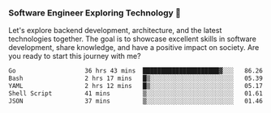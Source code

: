 ### Software Engineer Exploring Technology 🚀 

Let's explore backend development, architecture, and the latest technologies together. The goal is to showcase excellent skills in software development, share knowledge, and have a positive impact on society. Are you ready to start this journey with me?

<!--START_SECTION:waka-->

```txt
Go                   36 hrs 43 mins  █████████████████████▓░░░   86.26 %
Bash                 2 hrs 17 mins   █▒░░░░░░░░░░░░░░░░░░░░░░░   05.39 %
YAML                 2 hrs 12 mins   █▒░░░░░░░░░░░░░░░░░░░░░░░   05.17 %
Shell Script         41 mins         ▒░░░░░░░░░░░░░░░░░░░░░░░░   01.61 %
JSON                 37 mins         ▒░░░░░░░░░░░░░░░░░░░░░░░░   01.46 %
```

<!--END_SECTION:waka-->
